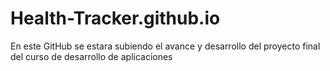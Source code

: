 # Health-Tracker.github.io
En este GitHub se estara subiendo el avance y desarrollo del proyecto final del curso de desarrollo de aplicaciones
